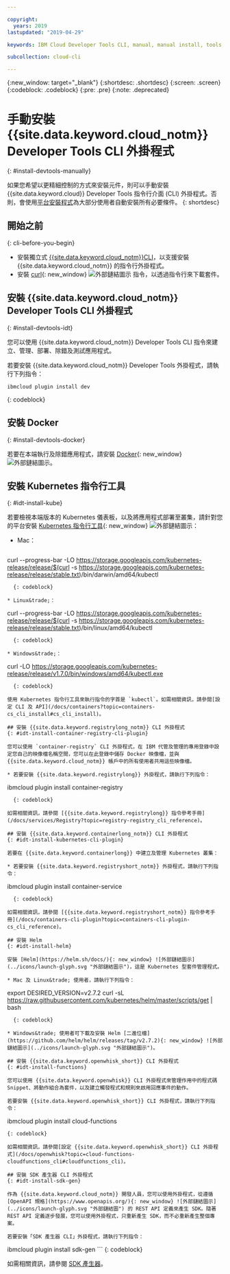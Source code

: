 ```yaml
---

copyright:
  years: 2019
lastupdated: "2019-04-29"

keywords: IBM Cloud Developer Tools CLI, manual, manual install, tools, components, developer tools, ibmcloud cli, ibmcloud, ibmcloud dev, cli, plugin, plug-in, command line, command-line, developer tools, kubernetes, kubectl

subcollection: cloud-cli

---
```


{:new_window: target="_blank"}
{:shortdesc: .shortdesc}
{:screen: .screen}
{:codeblock: .codeblock}
{:pre: .pre}
{:note: .deprecated}

# 手動安裝 {{site.data.keyword.cloud_notm}} Developer Tools CLI 外掛程式
{: #install-devtools-manually}

如果您希望以更精細控制的方式來安裝元件，則可以手動安裝 {{site.data.keyword.cloud}} Developer Tools 指令行介面 (CLI) 外掛程式。否則，會使用[平台安裝程式](/docs/cli?topic=cloud-cli-ibmcloud-cli#step1-install-idt)為大部分使用者自動安裝所有必要條件。
{: shortdesc}

## 開始之前
{: cli-before-you-begin}

* 安裝獨立式 [{{site.data.keyword.cloud_notm}}CLI](/docs/cli?topic=cloud-cli-install-ibmcloud-cli#install-ibmcloud-cli)，以支援安裝 {{site.data.keyword.cloud_notm}} 的指令行外掛程式。
* 安裝 [curl](https://curl.haxx.se/download.html){: new_window} ![外部鏈結圖示](../icons/launch-glyph.svg "外部鏈結圖示") 指令，以透過指令行來下載套件。

## 安裝 {{site.data.keyword.cloud_notm}} Developer Tools CLI 外掛程式
{: #install-devtools-idt}

您可以使用 {{site.data.keyword.cloud_notm}} Developer Tools CLI 指令來建立、管理、部署、除錯及測試應用程式。

若要安裝 {{site.data.keyword.cloud_notm}} Developer Tools 外掛程式，請執行下列指令： 
```
ibmcloud plugin install dev
```
{: codeblock}

## 安裝 Docker
{: #install-devtools-docker}

若要在本端執行及除錯應用程式，請安裝 [Docker](https://www.docker.com/get-started){: new_window} ![外部鏈結圖示](../icons/launch-glyph.svg "外部鏈結圖示")。

## 安裝 Kubernetes 指令行工具
{: #idt-install-kube}

若要檢視本端版本的 Kubernetes 儀表板，以及將應用程式部署至叢集，請針對您的平台安裝 [Kubernetes 指令行工具](https://kubernetes.io/docs/tasks/tools/install-kubectl/){: new_window} ![外部鏈結圖示](../icons/launch-glyph.svg "外部鏈結圖示")：

* Mac：
  ```
curl --progress-bar -LO https://storage.googleapis.com/kubernetes-release/release/$(curl -s https://storage.googleapis.com/kubernetes-release/release/stable.txt)/bin/darwin/amd64/kubectl
```
  {: codeblock}

* Linux&trade;：
  ```
curl --progress-bar -LO https://storage.googleapis.com/kubernetes-release/release/$(curl -s https://storage.googleapis.com/kubernetes-release/release/stable.txt)/bin/linux/amd64/kubectl
```
  {: codeblock}

* Windows&trade;：
  ```
curl -LO https://storage.googleapis.com/kubernetes-release/release/v1.7.0/bin/windows/amd64/kubectl.exe
```
  {: codeblock}

使用 Kubernetes 指令行工具來執行指令的字首是 `kubectl`。如需相關資訊，請參閱[設定 CLI 及 API](/docs/containers?topic=containers-cs_cli_install#cs_cli_install)。

## 安裝 {{site.data.keyword.registrylong_notm}} CLI 外掛程式
{: #idt-install-container-registry-cli-plugin}

您可以使用 `container-registry` CLI 外掛程式，在 IBM 代管及管理的專用登錄中設定您自己的映像檔名稱空間，您可以在此登錄中儲存 Docker 映像檔，並與 {{site.data.keyword.cloud_notm}} 帳戶中的所有使用者共用這些映像檔。

* 若要安裝 {{site.data.keyword.registrylong}} 外掛程式，請執行下列指令：
  ```
ibmcloud plugin install container-registry
```
  {: codeblock}

如需相關資訊，請參閱 [{{site.data.keyword.registrylong}} 指令參考手冊](/docs/services/Registry?topic=registry-registry_cli_reference)。

## 安裝 {{site.data.keyword.containerlong_notm}} CLI 外掛程式
{: #idt-install-kubernetes-cli-plugin}

若要在 {{site.data.keyword.containerlong}} 中建立及管理 Kubernetes 叢集：

* 若要安裝 {{site.data.keyword.registryshort_notm}} 外掛程式，請執行下列指令：
  ```
ibmcloud plugin install container-service
```
  {: codeblock}

如需相關資訊，請參閱 [{{site.data.keyword.registryshort_notm}} 指令參考手冊](/docs/containers-cli-plugin?topic=containers-cli-plugin-cs_cli_reference)。

## 安裝 Helm
{: #idt-install-helm}

安裝 [Helm](https://helm.sh/docs/){: new_window} ![外部鏈結圖示](../icons/launch-glyph.svg "外部鏈結圖示")，這是 Kubernetes 型套件管理程式。

* Mac 及 Linux&trade; 使用者，請執行下列指令：
  ```
export DESIRED_VERSION=v2.7.2
curl -sL https://raw.githubusercontent.com/kubernetes/helm/master/scripts/get | bash
```
  {: codeblock}

* Windows&trade; 使用者可下載及安裝 Helm [二進位檔](https://github.com/helm/helm/releases/tag/v2.7.2){: new_window} ![外部鏈結圖示](../icons/launch-glyph.svg "外部鏈結圖示")。

## 安裝 {{site.data.keyword.openwhisk_short}} CLI 外掛程式
{: #idt-install-functions}

您可以使用 {{site.data.keyword.openwhisk}} CLI 外掛程式來管理作用中的程式碼 Snippet、將動作組合為套件，以及建立觸發程式和規則來啟用回應事件的動作。

若要安裝 {{site.data.keyword.openwhisk_short}} CLI 外掛程式，請執行下列指令：
```
ibmcloud plugin install cloud-functions
```
{: codeblock}

如需相關資訊，請參閱[設定 {{site.data.keyword.openwhisk_short}} CLI 外掛程式](/docs/openwhisk?topic=cloud-functions-cloudfunctions_cli#cloudfunctions_cli)。

## 安裝 SDK 產生器 CLI 外掛程式
{: #idt-install-sdk-gen}

作為 {{site.data.keyword.cloud_notm}} 開發人員，您可以使用外掛程式，從遵循 [OpenAPI 規格](https://www.openapis.org/){: new_window} ![外部鏈結圖示](../icons/launch-glyph.svg "外部鏈結圖") 的 REST API 定義來產生 SDK。隨著 REST API 定義逐步發展，您可以使用外掛程式，只重新產生 SDK，而不必重新產生整個專案。

若要安裝「SDK 產生器 CLI」外掛程式，請執行下列指令：
```
ibmcloud plugin install sdk-gen
	```
{: codeblock}

如需相關資訊，請參閱 [SDK 產生器](/docs/cli/sdk?topic=cloud-cli-sdk-cli#sdk-cli)。
